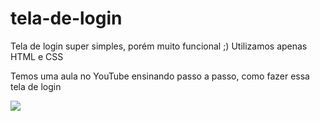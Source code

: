 # tela-de-login
Tela de login super simples, porém muito funcional ;) Utilizamos apenas HTML e CSS

Temos uma aula no YouTube ensinando passo a passo, como fazer essa tela de login

<img src='https://1.bp.blogspot.com/-jmCY3sfc6hE/YCU_DEL7_QI/AAAAAAAAAnM/wRA62o6oa4gwKUxiuz6lf32HiqW4KUD2wCLcBGAsYHQ/s320/telalogin.png'>
